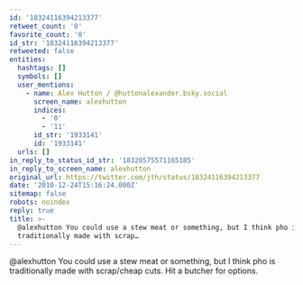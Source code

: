 ```yaml
---
id: '18324116394213377'
retweet_count: '0'
favorite_count: '0'
id_str: '18324116394213377'
retweeted: false
entities:
  hashtags: []
  symbols: []
  user_mentions:
    - name: Alex Hutton / @huttonalexander.bsky.social
      screen_name: alexhutton
      indices:
        - '0'
        - '11'
      id_str: '1933141'
      id: '1933141'
  urls: []
in_reply_to_status_id_str: '18320575571165185'
in_reply_to_screen_name: alexhutton
original_url: https://twitter.com/jth/status/18324116394213377
date: '2010-12-24T15:16:24.000Z'
sitemap: false
robots: noindex
reply: true
title: >-
  @alexhutton You could use a stew meat or something, but I think pho is
  traditionally made with scrap…
---
```


@alexhutton You could use a stew meat or something, but I think pho is traditionally made with scrap/cheap cuts. Hit a butcher for options.